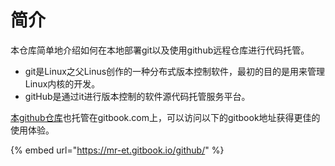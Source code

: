 # 简介

本仓库简单地介绍如何在本地部署git以及使用github远程仓库进行代码托管。

* git是Linux之父Linus创作的一种分布式版本控制软件，最初的目的是用来管理Linux内核的开发。
* gitHub是通过it进行版本控制的软件源代码托管服务平台。

[本github仓库](https://github.com/tea321000/gitbook_github)也托管在gitbook.com上，可以访问以下的gitbook地址获得更佳的使用体验。

{% embed url="https://mr-et.gitbook.io/github/" %}



